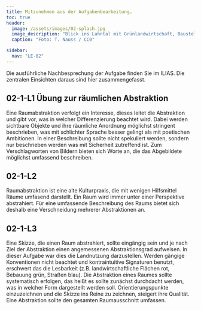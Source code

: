 ```yaml
---
title: Mitzunehmen aus der Aufgabenbearbeitung…
toc: true
header:
  image: /assets/images/02-splash.jpg
  image_description: "Blick ins Lahntal mit Grünlandwirtschaft, Baustelle für Stromtrassen und Regenbogen."
  caption: "Foto: T. Nauss / CC0"

sidebar:
  nav: "LE-02"    
---
```


Die ausführliche Nachbesprechung der Aufgabe finden Sie im ILIAS. Die zentralen Einsichten daraus sind hier zusammengefasst.

## 02-1-L1 Übung zur räumlichen Abstraktion

Eine Raumabstraktion verfolgt ein Interesse, dieses leitet die Abstraktion und gibt vor, was in welcher Differenzierung beachtet wird. Dabei werden sichtbare Objekte und ihre räumliche Anordnung möglichst stringent beschrieben, was mit schlichter Sprache besser gelingt als mit poetischen Ambitionen. In einer Beschreibung sollte nicht spekuliert werden, sondern nur beschrieben werden was mit Sicherheit zutreffend ist. Zum Verschlagworten von Bildern bieten sich Worte an, die das Abgebildete möglichst umfassend beschreiben.


## 02-1-L2

Raumabstraktion ist eine alte Kulturpraxis, die mit wenigen Hilfsmittel Räume umfasend darstellt. Ein Raum wird immer unter einer Perspektive abstrahiert. Für eine umfassende Beschreibung des Raums bietet sich deshalb eine Verschneidung mehrerer Abstraktionen an.


## 02-1-L3

Eine Skizze, die einen Raum abstrahiert, sollte eingängig sein und je nach Ziel der Abstraktion einen angemessenen Abstraktionsgrad aufweisen. In dieser Aufgabe war dies die Landnutzung darzustellen. Werden gängige Konventionen nicht beachtet und kontraintuitive Signaturen benutzt, erschwert das die Lesbarkeit (z.B. landwirtschaftliche Flächen rot, Bebauung grün, Straßen blau). Die Abstraktion eines Raumes sollte systematisch erfolgen, das heißt es sollte zunächst durchdacht werden, was in welcher Form dargestellt werden soll. Orientierungspunkte einzuzeichnen und die Skizze ins Reine zu zeichnen, steigert ihre Qualität. Eine Abstraktion sollte den gesamten Raumausschnitt umfassen.
